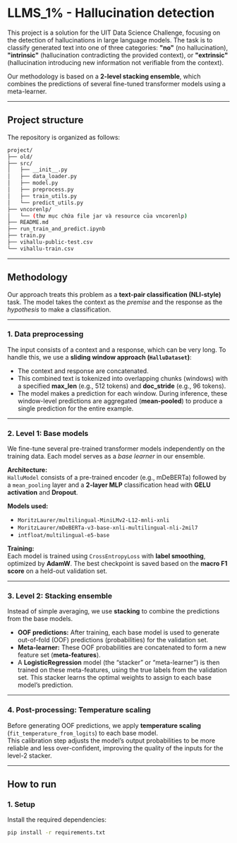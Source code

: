 # LLMS_1% - Hallucination detection

This project is a solution for the UIT Data Science Challenge, focusing on the detection of hallucinations in large language models. The task is to classify generated text into one of three categories: **"no"** (no hallucination), **"intrinsic"** (hallucination contradicting the provided context), or **"extrinsic"** (hallucination introducing new information not verifiable from the context).

Our methodology is based on a **2-level stacking ensemble**, which combines the predictions of several fine-tuned transformer models using a meta-learner.

---

## Project structure

The repository is organized as follows:

```bash
project/
├── old/
├── src/
│   ├── __init__.py
│   ├── data_loader.py
│   ├── model.py
│   ├── preprocess.py
│   ├── train_utils.py
│   └── predict_utils.py
├── vncorenlp/
│   └── (thư mục chứa file jar và resource của vncorenlp)
├── README.md
├── run_train_and_predict.ipynb
├── train.py
├── vihallu-public-test.csv
└── vihallu-train.csv
```
---

## Methodology

Our approach treats this problem as a **text-pair classification (NLI-style)** task. The model takes the context as the *premise* and the response as the *hypothesis* to make a classification.

---

### 1. Data preprocessing

The input consists of a context and a response, which can be very long. To handle this, we use a **sliding window approach (`HalluDataset`)**:

- The context and response are concatenated.  
- This combined text is tokenized into overlapping chunks (windows) with a specified **max_len** (e.g., 512 tokens) and **doc_stride** (e.g., 96 tokens).  
- The model makes a prediction for each window. During inference, these window-level predictions are aggregated (**mean-pooled**) to produce a single prediction for the entire example.

---

### 2. Level 1: Base models

We fine-tune several pre-trained transformer models independently on the training data. Each model serves as a *base learner* in our ensemble.

**Architecture:**  
`HalluModel` consists of a pre-trained encoder (e.g., mDeBERTa) followed by a `mean_pooling` layer and a **2-layer MLP** classification head with **GELU activation** and **Dropout**.

**Models used:**
- `MoritzLaurer/multilingual-MiniLMv2-L12-mnli-xnli`  
- `MoritzLaurer/mDeBERTa-v3-base-xnli-multilingual-nli-2mil7`  
- `intfloat/multilingual-e5-base`

**Training:**  
Each model is trained using `CrossEntropyLoss` with **label smoothing**, optimized by **AdamW**. The best checkpoint is saved based on the **macro F1 score** on a held-out validation set.

---

### 3. Level 2: Stacking ensemble

Instead of simple averaging, we use **stacking** to combine the predictions from the base models.

- **OOF predictions:** After training, each base model is used to generate out-of-fold (OOF) predictions (probabilities) for the validation set.  
- **Meta-learner:** These OOF probabilities are concatenated to form a new feature set (**meta-features**).  
- A **LogisticRegression** model (the “stacker” or “meta-learner”) is then trained on these meta-features, using the true labels from the validation set. This stacker learns the optimal weights to assign to each base model’s prediction.

---

### 4. Post-processing: Temperature scaling

Before generating OOF predictions, we apply **temperature scaling** (`fit_temperature_from_logits`) to each base model.  
This calibration step adjusts the model’s output probabilities to be more reliable and less over-confident, improving the quality of the inputs for the level-2 stacker.

---

## How to run

### 1. Setup

Install the required dependencies:

```bash
pip install -r requirements.txt
